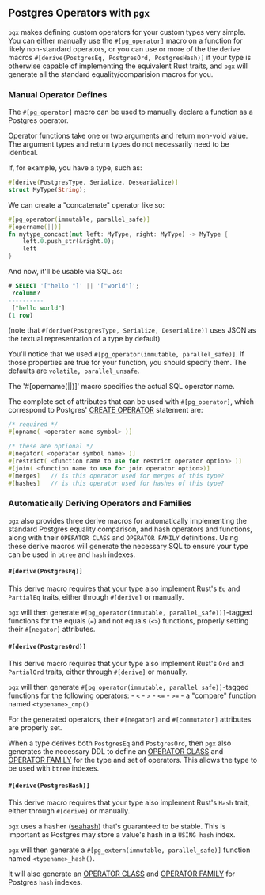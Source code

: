 ## Postgres Operators with `pgx`

`pgx` makes defining custom operators for your custom types very simple.  You can either
manually use the `#[pg_operator]` macro on a function for likely non-standard operators, or you
can use or more of the the derive macros `#[derive(PostgresEq, PostgresOrd, PostgresHash)]`
if your type is otherwise capable of implementing the equivalent Rust traits, and `pgx`
will generate all the standard equality/comparision macros for you.

### Manual Operator Defines

The `#[pg_operator]` macro can be used to manually declare a function as a Postgres operator.

Operator functions take one or two arguments and return non-void value.  
The argument types and return types do not necessarily need to be identical.  

If, for example, you have a type, such as:

```rust
#[derive(PostgresType, Serialize, Desearialize)]
struct MyType(String);
```

We can create a "concatenate" operator like so:

```rust
#[pg_operator(immutable, parallel_safe)]
#[opername(||)]
fn mytype_concact(mut left: MyType, right: MyType) -> MyType {
    left.0.push_str(&right.0);
    left
}
```

And now, it'll be usable via SQL as:

```sql
# SELECT '["hello "]' || '["world"]';
 ?column? 
----------
 ["hello world"]
(1 row)
```

(note that `#[derive(PostgresType, Serialize, Deserialize)]` uses JSON as the textual representation of a type by default)

You'll notice that we used `#[pg_operator(immutable, parallel_safe)]`.  If those properties are true for your function,
you should specify them.  The defaults are `volatile, parallel_unsafe`.

The '#[opername(||)]' macro specifies the actual SQL operator name.

The complete set of attributes that can be used with `#[pg_operator]`, which correspond
to Postgres' [CREATE OPERATOR](https://www.postgresql.org/docs/12/sql-createoperator.html) 
statement are:

```rust
/* required */
#[opname( <operater name symbol> )]

/* these are optional */
#[negator( <operator symbol name> )]
#[restrict( <function name to use for restrict operator option> )]
#[join( <function name to use for join operator option>)]
#[merges]   // is this operator used for merges of this type?
#[hashes]   // is this operator used for hashes of this type?
```

### Automatically Deriving Operators and Families

`pgx` also provides three derive macros for automatically implementing the standard Postgres
equality comparison, and hash operators and functions, along with their `OPERATOR CLASS` and `OPERATOR FAMILY`
definitions.  Using these derive macros will generate the necessary SQL to ensure your
type can be used in `btree` and `hash` indexes.

#### `#[derive(PostgresEq)]`

This derive macro requires that your type also implement Rust's `Eq` and `PartialEq` traits,
either through `#[derive]` or manually.

`pgx` will then generate `#[pg_operator(immutable, parallel_safe))]`-tagged functions for the
equals (`=`) and not equals (`<>`) functions, properly setting their `#[negator]` attributes.

#### `#[derive(PostgresOrd)]`

This derive macro requires that your type also implement Rust's `Ord` and `PartialOrd` traits,
either through `#[derive]` or manually.

`pgx` will then generate `#[pg_operator(immutable, parallel_safe)]`-tagged functions for the
following operators:
    - `<`
    - `>`
    - `<=`
    - `>=`
    - a "compare" function named `<typename>_cmp()`

For the generated operators, their `#[negator]` and `#[commutator]` attributes are properly set.

When a type derives both `PostgresEq` and `PostgresOrd`, then `pgx` also generates the
necessary DDL to define an [OPERATOR CLASS](https://www.postgresql.org/docs/12/sql-createopclass.html)
 and [OPERATOR FAMILY](https://www.postgresql.org/docs/12/sql-createopfamily.html) for the
 type and set of operators.  This allows the type to be used with `btree` indexes.
 
#### `#[derive(PostgresHash)]`
 
This derive macro requires that your type also implement Rust's `Hash` trait, either 
through `#[derive]` or manually.

`pgx` uses a hasher ([seahash](https://crates.io/crates/seahash)) that's guaranteed 
to be stable.  This is important as Postgres may store a value's hash in a `USING hash`
index.

`pgx` will then generate a `#[pg_extern(immutable, parallel_safe)]` function named `<typename>_hash()`.

It will also generate an [OPERATOR CLASS](https://www.postgresql.org/docs/12/sql-createopclass.html)
and [OPERATOR FAMILY](https://www.postgresql.org/docs/12/sql-createopfamily.html) for Postgres `hash`
indexes.    
